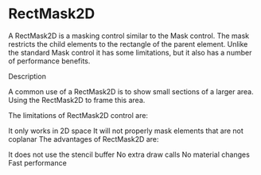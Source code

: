 # RectMask2D

A RectMask2D is a masking control similar to the Mask control. The mask restricts the child elements to the rectangle of the parent element. Unlike the standard Mask control it has some limitations, but it also has a number of performance benefits.

Description

A common use of a RectMask2D is to show small sections of a larger area. Using the RectMask2D to frame this area.

The limitations of RectMask2D control are:

It only works in 2D space
It will not properly mask elements that are not coplanar
The advantages of RectMask2D are:

It does not use the stencil buffer
No extra draw calls
No material changes
Fast performance
